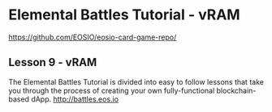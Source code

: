 # Elemental Battles Tutorial - vRAM

https://github.com/EOSIO/eosio-card-game-repo/

## Lesson 9 - vRAM
The Elemental Battles Tutorial is divided into easy to follow lessons that take you through the process of creating your own fully-functional blockchain-based dApp. http://battles.eos.io


